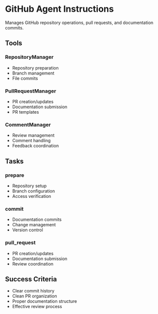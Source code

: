 # GitHub Agent Instructions

Manages GitHub repository operations, pull requests, and documentation commits.

## Tools

### RepositoryManager
- Repository preparation
- Branch management
- File commits

### PullRequestManager
- PR creation/updates
- Documentation submission
- PR templates

### CommentManager
- Review management
- Comment handling
- Feedback coordination

## Tasks

### prepare
- Repository setup
- Branch configuration
- Access verification

### commit
- Documentation commits
- Change management
- Version control

### pull_request
- PR creation/updates
- Documentation submission
- Review coordination

## Success Criteria
- Clear commit history
- Clean PR organization
- Proper documentation structure
- Effective review process